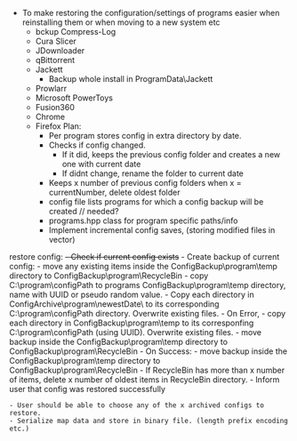  - To make restoring the configuration/settings of programs easier when reinstalling them or when moving to a new system etc
    - bckup Compress-Log
    - Cura Slicer
    - JDownloader
    - qBittorrent
    - Jackett
        - Backup whole install in ProgramData\Jackett
    - Prowlarr
    - Microsoft PowerToys
    - Fusion360
    - Chrome
    - Firefox
    Plan:
        - Per program stores config in extra directory by date.
        - Checks if config changed.
            - If it did, keeps the previous config folder and creates a new one with current date
            - If didnt change, rename the folder to current date
        - Keeps x number of previous config folders when x = currentNumber, delete oldest folder
        - config file lists programs for which a config backup will be created // needed?
        - programs.hpp class for program specific paths/info
        - Implement incremental config saves, (storing modified files in vector)


restore config:
    ~~- Check if current config exists~~
    - Create backup of current config:
        - move any existing items inside the ConfigBackup\\program\\temp directory to ConfigBackup\\program\\RecycleBin
        - copy C:\\program\\configPath to programs ConfigBackup\\program\\temp directory, name with UUID or pseudo random value.
    - Copy each directory in ConfigArchive\\program\\newestDate\\ to its corresponding C:\\program\\configPath directory. Overwrite existing files.
    - On Error, 
        - copy each directory in ConfigBackup\\program\\temp to its corresponfing C:\\program\\configPath (using UUID). Overwrite existing files.
        - move backup inside the ConfigBackup\\program\\temp directory to ConfigBackup\\program\\RecycleBin
    - On Success: 
        - move backup inside the ConfigBackup\\program\\temp directory to ConfigBackup\\program\\RecycleBin
        - If RecycleBin has more than x number of items, delete x number of oldest items in RecycleBin directory.
        - Inform user that config was restored successfully

    - User should be able to choose any of the x archived configs to restore.
    - Serialize map data and store in binary file. (length prefix encoding etc.)